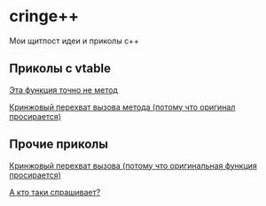 # cringe++
Мои щитпост идеи и приколы c++

## Приколы с vtable
[Эта функция точно не метод](/src/FuncAsMethod.cpp)

[Кринжовый перехват вызова метода (потому что оригинал просирается)](/src/ShittyHookingMethod.cpp)
## Прочие приколы
[Кринжовый перехват вызова (потому что оригинальная функция просирается)](/src/ShittyHooking.cpp)

[А кто таки спрашивает?](/src/WhoIsCalling.cpp)
